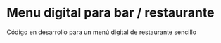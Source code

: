 # Menu digital para bar / restaurante
Código en desarrollo para un menú digital de restaurante sencillo 
